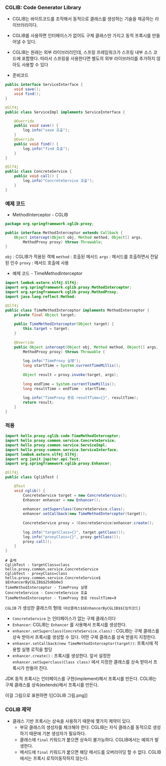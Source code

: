 ### CGLIB: Code Generator Library
- CGLIB는 바이트코드를 조작해서 동적으로 클래스를 생성하는 기술을 제공하는 라이브러리이다.
- CGLIB를 사용하면 인터페이스가 없어도 구체 클래스만 가지고 동적 프록시를 만들어낼 수 있다.
- CGLIB는 원래는 외부 라이브러리인데, 스프링 프레임워크가 스프링 내부 소스 코드에 포함했다. 따라서 스프링을 사용한다면 별도의 외부 라이브러리를 추가하지 않아도 사용할 수 있다

- 준비코드
```java
public interface ServiceInterface {
	void save();
	void find();
}
```
```java
@Slf4j
public class ServiceImpl implements ServiceInterface {

	@Override
	public void save() {
		log.info("save 호출");
	}
	@Override
	public void find() {
		log.info("find 호출");
	}
}
```
```java
@Slf4j
public class ConcreteService {
	public void call() {
		log.info("ConcreteService 호출");
	}
}
```

### 예제 코드
- MethodInterceptor - CGLIB
```java
package org.springframework.cglib.proxy;

public interface MethodInterceptor extends Callback {
	Object intercept(Object obj, Method method, Object[] args, 
		MethodProxy	proxy) throws Throwable;
}
```
`obj` : CGLIB가 적용된 객체
`method` : 호출된 메서드
`args` : 메서드를 호출하면서 전달된 인수
`proxy` : 메서드 호출에 사용

- 예제 코드 - TimeMethodInterceptor
```java
import lombok.extern.slf4j.Slf4j;
import org.springframework.cglib.proxy.MethodInterceptor;
import org.springframework.cglib.proxy.MethodProxy;
import java.lang.reflect.Method;

@Slf4j
public class TimeMethodInterceptor implements MethodInterceptor {
	private final Object target;
	
	public TimeMethodInterceptor(Object target) {
		this.target = target;
	}
	
	@Override
	public Object intercept(Object obj, Method method, Object[] args,
		MethodProxy proxy) throws Throwable {
		
		log.info("TimeProxy 실행");
		long startTime = System.currentTimeMillis();
		
		Object result = proxy.invoke(target, args);
		
		long endTime = System.currentTimeMillis();
		long resultTime = endTime - startTime;
		
		log.info("TimeProxy 종료 resultTime={}", resultTime);
		return result;
	}
}
```

### 적용
```java
import hello.proxy.cglib.code.TimeMethodInterceptor;
import hello.proxy.common.service.ConcreteService;
import hello.proxy.common.service.ServiceImpl;
import hello.proxy.common.service.ServiceInterface;
import lombok.extern.slf4j.Slf4j;
import org.junit.jupiter.api.Test;
import org.springframework.cglib.proxy.Enhancer;

@Slf4j
public class CglibTest {

	@Test
	void cglib() {
		ConcreteService target = new ConcreteService();
		Enhancer enhancer = new Enhancer();
		
		enhancer.setSuperclass(ConcreteService.class);
		enhancer.setCallback(new TimeMethodInterceptor(target));
		
		ConcreteService proxy = (ConcreteService)enhancer.create();
		
		log.info("targetClass={}", target.getClass());
		log.info("proxyClass={}", proxy.getClass());
		proxy.call();
	}
}
```
```shell
# 출력
CglibTest - targetClass=class hello.proxy.common.service.ConcreteService
CglibTest - proxyClass=class hello.proxy.common.service.ConcreteService$
$EnhancerByCGLIB$$25d6b0e3
TimeMethodInterceptor - TimeProxy 실행
ConcreteService - ConcreteService 호출
TimeMethodInterceptor - TimeProxy 종료 resultTime=9
```
`CGLIB` 가 생성한 클래스의 형태: `대상클래스$$EnhancerByCGLIB$${임의코드}`

- `ConcreteService` 는 인터페이스가 없는 구체 클래스이다
- `Enhancer`: CGLIB는 `Enhancer` 를 사용해서 프록시를 생성한다.
- `enhancer.setSuperclass(ConcreteService.class)` : CGLIB는 구체 클래스를 상속 받아서 프록시를 생성할 수 있다. 어떤 구체 클래스를 상속 받을지 지정한다.
- `enhancer.setCallback(new TimeMethodInterceptor(target))`: 프록시에 적용할 실행 로직을 할당
- `enhancer.create()` : 프록시를 생성한다. 앞서 설정한 `enhancer.setSuperclass(Class class)` 에서 지정한 클래스를 상속 받아서 프록시가 만들어 진다.

JDK 동적 프록시는 인터페이스를 구현(implement)해서 프록시를 만든다. CGLIB는 구체 클래스를 상속(extends)해서 프록시를 만든다.

이걸 그림으로 표현하면
![[CGLIB 그림.png]]

### CGLIB 제약
- 클래스 기반 프록시는 상속을 사용하기 때문에 몇가지 제약이 있다.
	- 부모 클래스의 생성자를 체크해야 한다. CGLIB는 자식 클래스를 동적으로 생성하기 때문에 기본 생성자가 필요하다.
	- 클래스에 `final` 키워드가 붙으면 상속이 불가능하다. CGLIB에서는 예외가 발생한다.
	- 메서드에 `final` 키워드가 붙으면 해당 메서드를 오버라이딩 할 수 없다. CGLIB에서는 프록시 로직이동작하지 않는다.